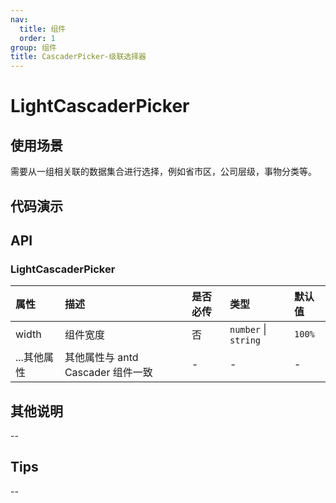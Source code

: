 ```yaml
---
nav:
  title: 组件
  order: 1
group: 组件
title: CascaderPicker-级联选择器
---
```


# LightCascaderPicker

## 使用场景

需要从一组相关联的数据集合进行选择，例如省市区，公司层级，事物分类等。

## 代码演示

<code src='./demo/LightCascaderPicker' title='代码'></code>

## API

### LightCascaderPicker

| 属性        | 描述                              | 是否必传 | 类型                 | 默认值 |
| :---------- | :-------------------------------- | :------- | :------------------- | :----- |
| width       | 组件宽度                          | 否       | `number` \| `string` | `100%` |
| ...其他属性 | 其他属性与 antd Cascader 组件一致 | -        | -                    | -      |

## 其他说明

--

## Tips

--
